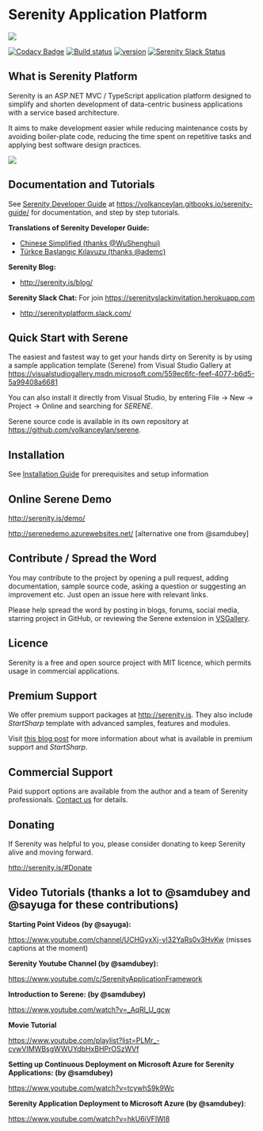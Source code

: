 Serenity Application Platform
=============================

<img src="https://github.com/volkanceylan/Serenity/blob/master/Tools/Images/serenity-logo-128.png" />

[![Codacy Badge](https://api.codacy.com/project/badge/Grade/3b9118bb630f4ee593757b8d59d0322f)](https://www.codacy.com/app/Serenity/Serenity?utm_source=github.com&utm_medium=referral&utm_content=volkanceylan/Serenity&utm_campaign=badger)
[![Build status](https://ci.appveyor.com/api/projects/status/hfs2elisqkmg7fp7?svg=true)](https://ci.appveyor.com/project/volkanceylan/serenity)  [![version](https://img.shields.io/nuget/v/Serenity.Core.svg?label=version)](http://www.nuget.org/packages/Serenity.Core/)   [![Serenity Slack Status](https://serenityslackinvitation.herokuapp.com/badge.svg?2)](https://serenityslackinvitation.herokuapp.com/)

## What is Serenity Platform

Serenity is an ASP.NET MVC / TypeScript application platform designed to simplify and shorten development of data-centric business applications with a service based architecture.

It aims to make development easier while reducing maintenance costs by avoiding boiler-plate code, reducing the time spent on repetitive tasks and applying best software design practices. 

<img src="https://github.com/volkanceylan/Serene/blob/master/Template/img/SereneAnimation.gif" />

## Documentation and Tutorials

See [Serenity Developer Guide](https://volkanceylan.gitbooks.io/serenity-guide/) at https://volkanceylan.gitbooks.io/serenity-guide/ for documentation, and step by step tutorials.

**Translations of Serenity Developer Guide:**
- [Chinese Simplified (thanks @WuShenghui)](https://volkanceylan.gitbooks.io/serenity-zh-cn)
- [Türkçe Başlangıç Kılavuzu (thanks @ademc)](https://ademc.gitbooks.io/serenity-gelistirici-dokumani)

**Serenity Blog:**
- http://serenity.is/blog/

**Serenity Slack Chat:**
For join https://serenityslackinvitation.herokuapp.com
- http://serenityplatform.slack.com/

## Quick Start with Serene

The easiest and fastest way to get your hands dirty on Serenity is by using a sample application template (Serene) from Visual Studio Gallery at https://visualstudiogallery.msdn.microsoft.com/559ec6fc-feef-4077-b6d5-5a99408a6681

You can also install it directly from Visual Studio, by entering File -> New -> Project -> Online and searching for *SERENE*.

Serene source code is available in its own repository at https://github.com/volkanceylan/serene.

## Installation
 
See [Installation Guide](INSTALL.md) for prerequisites and setup information

## Online Serene Demo

http://serenity.is/demo/

http://serenedemo.azurewebsites.net/ [alternative one from @samdubey]

## Contribute / Spread the Word

You may contribute to the project by opening a pull request, adding documentation, sample source code, asking a question or suggesting an improvement etc. Just open an issue here with relevant links.

Please help spread the word by posting in blogs, forums, social media, starring project in GitHub, or reviewing the Serene extension in [VSGallery](https://visualstudiogallery.msdn.microsoft.com/559ec6fc-feef-4077-b6d5-5a99408a6681/view/Reviews).

## Licence

Serenity is a free and open source project with MIT licence, which permits usage in commercial applications. 

## Premium Support

We offer premium support packages at http://serenity.is. They also include *StartSharp* template with advanced samples, features and modules. 

Visit [this blog post](http://serenity.is/blog/2017/08/08/what-is-in-premium) for more information about what is available in premium support and *StartSharp*.

## Commercial Support

Paid support options are available from the author and a team of Serenity professionals. [Contact us](mailto:volkanceylan@gmail.com) for details.

## Donating

If Serenity was helpful to you, please consider donating to keep Serenity alive and moving forward.

http://serenity.is/#Donate

## Video Tutorials (thanks a lot to @samdubey and @sayuga for these contributions)

**Starting Point Videos (by @sayuga):**

https://www.youtube.com/channel/UCHGyxXj-vI32YaRs0v3HvKw (misses captions at the moment)

**Serenity Youtube Channel (by @samdubey):** 

https://www.youtube.com/c/SerenityApplicationFramework

**Introduction to Serene: (by @samdubey)**

https://www.youtube.com/watch?v=_AqRl_U_gcw

**Movie Tutorial**

https://www.youtube.com/playlist?list=PLMr_-cvwVIMWBsgWWUYdbHxBHPrOSzWVf

**Setting up Continuous Deployment on Microsoft Azure for Serenity Applications: (by @samdubey)**

https://www.youtube.com/watch?v=tcywhS9k9Wc

**Serenity Application Deployment to Microsoft Azure (by @samdubey)**:

https://www.youtube.com/watch?v=hkU6iVFlWl8

